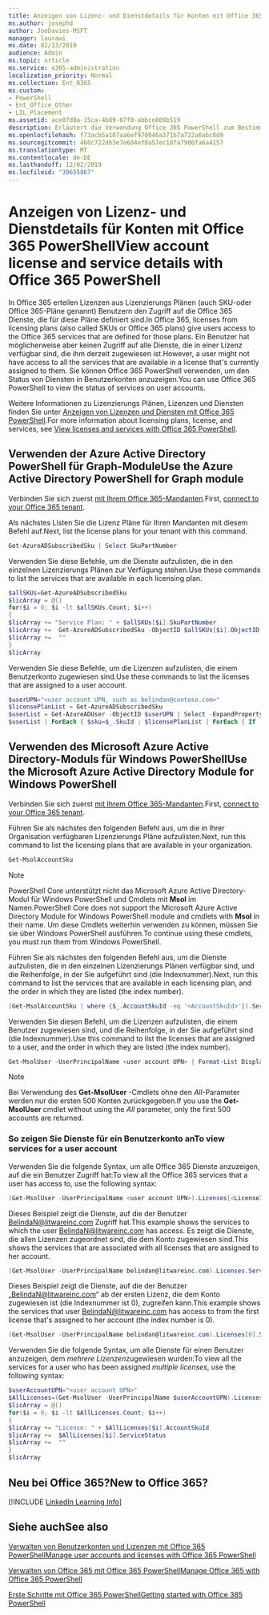 ```yaml
---
title: Anzeigen von Lizenz- und Dienstdetails für Konten mit Office 365 PowerShell
ms.author: josephd
author: JoeDavies-MSFT
manager: laurawi
ms.date: 02/13/2019
audience: Admin
ms.topic: article
ms.service: o365-administration
localization_priority: Normal
ms.collection: Ent_O365
ms.custom:
- PowerShell
- Ent_Office_Other
- LIL_Placement
ms.assetid: ace07d8a-15ca-4b89-87f0-abbce809b519
description: Erläutert die Verwendung Office 365 PowerShell zum Bestimmen der Office 365 Dienste, die Benutzern zugewiesen wurden.
ms.openlocfilehash: f73acb5a107aa6ef970046a371b7a722a6abc8d9
ms.sourcegitcommit: 460c722d63e7e604ef0a57ec18fa7900fa6a4157
ms.translationtype: MT
ms.contentlocale: de-DE
ms.lasthandoff: 12/02/2019
ms.locfileid: "39655867"
---
```

# <a name="view-account-license-and-service-details-with-office-365-powershell"></a><span data-ttu-id="1d998-103">Anzeigen von Lizenz- und Dienstdetails für Konten mit Office 365 PowerShell</span><span class="sxs-lookup"><span data-stu-id="1d998-103">View account license and service details with Office 365 PowerShell</span></span>

<span data-ttu-id="1d998-104">In Office 365 erteilen Lizenzen aus Lizenzierungs Plänen (auch SKU-oder Office 365-Pläne genannt) Benutzern den Zugriff auf die Office 365 Dienste, die für diese Pläne definiert sind.</span><span class="sxs-lookup"><span data-stu-id="1d998-104">In Office 365, licenses from licensing plans (also called SKUs or Office 365 plans) give users access to the Office 365 services that are defined for those plans.</span></span> <span data-ttu-id="1d998-105">Ein Benutzer hat möglicherweise aber keinen Zugriff auf alle Dienste, die in einer Lizenz verfügbar sind, die ihm derzeit zugewiesen ist.</span><span class="sxs-lookup"><span data-stu-id="1d998-105">However, a user might not have access to all the services that are available in a license that's currently assigned to them.</span></span> <span data-ttu-id="1d998-106">Sie können Office 365 PowerShell verwenden, um den Status von Diensten in Benutzerkonten anzuzeigen.</span><span class="sxs-lookup"><span data-stu-id="1d998-106">You can use Office 365 PowerShell to view the status of services on user accounts.</span></span> 

<span data-ttu-id="1d998-107">Weitere Informationen zu Lizenzierungs Plänen, Lizenzen und Diensten finden Sie unter [Anzeigen von Lizenzen und Diensten mit Office 365 PowerShell](view-licenses-and-services-with-office-365-powershell.md).</span><span class="sxs-lookup"><span data-stu-id="1d998-107">For more information about licensing plans, license, and services, see [View licenses and services with Office 365 PowerShell](view-licenses-and-services-with-office-365-powershell.md).</span></span>

## <a name="use-the-azure-active-directory-powershell-for-graph-module"></a><span data-ttu-id="1d998-108">Verwenden der Azure Active Directory PowerShell für Graph-Module</span><span class="sxs-lookup"><span data-stu-id="1d998-108">Use the Azure Active Directory PowerShell for Graph module</span></span>

<span data-ttu-id="1d998-109">Verbinden Sie sich zuerst [mit Ihrem Office 365-Mandanten](connect-to-office-365-powershell.md#connect-with-the-azure-active-directory-powershell-for-graph-module).</span><span class="sxs-lookup"><span data-stu-id="1d998-109">First, [connect to your Office 365 tenant](connect-to-office-365-powershell.md#connect-with-the-azure-active-directory-powershell-for-graph-module).</span></span>
  
<span data-ttu-id="1d998-110">Als nächstes Listen Sie die Lizenz Pläne für Ihren Mandanten mit diesem Befehl auf.</span><span class="sxs-lookup"><span data-stu-id="1d998-110">Next, list the license plans for your tenant with this command.</span></span>

```powershell
Get-AzureADSubscribedSku | Select SkuPartNumber
```

<span data-ttu-id="1d998-111">Verwenden Sie diese Befehle, um die Dienste aufzulisten, die in den einzelnen Lizenzierungs Plänen zur Verfügung stehen.</span><span class="sxs-lookup"><span data-stu-id="1d998-111">Use these commands to list the services that are available in each licensing plan.</span></span>

```powershell
$allSKUs=Get-AzureADSubscribedSku
$licArray = @()
for($i = 0; $i -lt $allSKUs.Count; $i++)
{
$licArray += "Service Plan: " + $allSKUs[$i].SkuPartNumber
$licArray +=  Get-AzureADSubscribedSku -ObjectID $allSKUs[$i].ObjectID | Select -ExpandProperty ServicePlans
$licArray +=  ""
}
$licArray
```

<span data-ttu-id="1d998-112">Verwenden Sie diese Befehle, um die Lizenzen aufzulisten, die einem Benutzerkonto zugewiesen sind.</span><span class="sxs-lookup"><span data-stu-id="1d998-112">Use these commands to list the licenses that are assigned to a user account.</span></span>

```powershell
$userUPN="<user account UPN, such as belindan@contoso.com>"
$licensePlanList = Get-AzureADSubscribedSku
$userList = Get-AzureADUser -ObjectID $userUPN | Select -ExpandProperty AssignedLicenses | Select SkuID 
$userList | ForEach { $sku=$_.SkuId ; $licensePlanList | ForEach { If ( $sku -eq $_.ObjectId.substring($_.ObjectId.length - 36, 36) ) { Write-Host $_.SkuPartNumber } } }
```

## <a name="use-the-microsoft-azure-active-directory-module-for-windows-powershell"></a><span data-ttu-id="1d998-113">Verwenden des Microsoft Azure Active Directory-Moduls für Windows PowerShell</span><span class="sxs-lookup"><span data-stu-id="1d998-113">Use the Microsoft Azure Active Directory Module for Windows PowerShell</span></span>

<span data-ttu-id="1d998-114">Verbinden Sie sich zuerst [mit Ihrem Office 365-Mandanten](connect-to-office-365-powershell.md#connect-with-the-microsoft-azure-active-directory-module-for-windows-powershell).</span><span class="sxs-lookup"><span data-stu-id="1d998-114">First, [connect to your Office 365 tenant](connect-to-office-365-powershell.md#connect-with-the-microsoft-azure-active-directory-module-for-windows-powershell).</span></span>

<span data-ttu-id="1d998-115">Führen Sie als nächstes den folgenden Befehl aus, um die in Ihrer Organisation verfügbaren Lizenzierungs Pläne aufzulisten.</span><span class="sxs-lookup"><span data-stu-id="1d998-115">Next, run this command to list the licensing plans that are available in your organization.</span></span> 

```powershell
Get-MsolAccountSku
```
>[!Note]
><span data-ttu-id="1d998-116">PowerShell Core unterstützt nicht das Microsoft Azure Active Directory-Modul für Windows PowerShell und Cmdlets mit **Msol** im Namen.</span><span class="sxs-lookup"><span data-stu-id="1d998-116">PowerShell Core does not support the Microsoft Azure Active Directory Module for Windows PowerShell module and cmdlets with **Msol** in their name.</span></span> <span data-ttu-id="1d998-117">Um diese Cmdlets weiterhin verwenden zu können, müssen Sie sie über Windows PowerShell ausführen.</span><span class="sxs-lookup"><span data-stu-id="1d998-117">To continue using these cmdlets, you must run them from Windows PowerShell.</span></span>
>

<span data-ttu-id="1d998-118">Führen Sie als nächstes den folgenden Befehl aus, um die Dienste aufzulisten, die in den einzelnen Lizenzierungs Plänen verfügbar sind, und die Reihenfolge, in der Sie aufgeführt sind (die Indexnummer).</span><span class="sxs-lookup"><span data-stu-id="1d998-118">Next, run this command to list the services that are available in each licensing plan, and the order in which they are listed (the index number).</span></span>

```powershell
(Get-MsolAccountSku | where {$_.AccountSkuId -eq '<AccountSkuId>'}).ServiceStatus
```
  
<span data-ttu-id="1d998-119">Verwenden Sie diesen Befehl, um die Lizenzen aufzulisten, die einem Benutzer zugewiesen sind, und die Reihenfolge, in der Sie aufgeführt sind (die Indexnummer).</span><span class="sxs-lookup"><span data-stu-id="1d998-119">Use this command to list the licenses that are assigned to a user, and the order in which they are listed (the index number).</span></span>

```powershell
Get-MsolUser -UserPrincipalName <user account UPN> | Format-List DisplayName,Licenses
```

>[!Note]
><span data-ttu-id="1d998-120">Bei Verwendung des **Get-MsolUser** -Cmdlets ohne den _All_-Parameter werden nur die ersten 500 Konten zurückgegeben.</span><span class="sxs-lookup"><span data-stu-id="1d998-120">If you use the **Get-MsolUser** cmdlet without using the _All_ parameter, only the first 500 accounts are returned.</span></span>
>
   

### <a name="to-view-services-for-a-user-account"></a><span data-ttu-id="1d998-121">So zeigen Sie Dienste für ein Benutzerkonto an</span><span class="sxs-lookup"><span data-stu-id="1d998-121">To view services for a user account</span></span>

<span data-ttu-id="1d998-122">Verwenden Sie die folgende Syntax, um alle Office 365 Dienste anzuzeigen, auf die ein Benutzer Zugriff hat:</span><span class="sxs-lookup"><span data-stu-id="1d998-122">To view all the Office 365 services that a user has access to, use the following syntax:</span></span>
  
```powershell
(Get-MsolUser -UserPrincipalName <user account UPN>).Licenses[<LicenseIndexNumber>].ServiceStatus
```

<span data-ttu-id="1d998-123">Dieses Beispiel zeigt die Dienste, auf die der Benutzer BelindaN@litwareinc.com Zugriff hat.</span><span class="sxs-lookup"><span data-stu-id="1d998-123">This example shows the services to which the user BelindaN@litwareinc.com has access.</span></span> <span data-ttu-id="1d998-124">Es zeigt die Dienste, die allen Lizenzen zugeordnet sind, die dem Konto zugewiesen sind.</span><span class="sxs-lookup"><span data-stu-id="1d998-124">This shows the services that are associated with all licenses that are assigned to her account.</span></span>
  
```powershell
(Get-MsolUser -UserPrincipalName belindan@litwareinc.com).Licenses.ServiceStatus
```

<span data-ttu-id="1d998-125">Dieses Beispiel zeigt die Dienste, auf die der Benutzer „BelindaN@litwareinc.com“ ab der ersten Lizenz, die dem Konto zugewiesen ist (die Indexnummer ist 0), zugreifen kann.</span><span class="sxs-lookup"><span data-stu-id="1d998-125">This example shows the services that user BelindaN@litwareinc.com has access to from the first license that's assigned to her account (the index number is 0).</span></span>
  
```powershell
(Get-MsolUser -UserPrincipalName belindan@litwareinc.com).Licenses[0].ServiceStatus
```

<span data-ttu-id="1d998-126">Verwenden Sie die folgende Syntax, um alle Dienste für einen Benutzer anzuzeigen, dem *mehrere Lizenzen*zugewiesen wurden:</span><span class="sxs-lookup"><span data-stu-id="1d998-126">To view all the services for a user who has been assigned *multiple licenses*, use the following syntax:</span></span>

```powershell
$userAccountUPN="<user account UPN>"
$AllLicenses=(Get-MsolUser -UserPrincipalName $userAccountUPN).Licenses
$licArray = @()
for($i = 0; $i -lt $AllLicenses.Count; $i++)
{
$licArray += "License: " + $AllLicenses[$i].AccountSkuId
$licArray +=  $AllLicenses[$i].ServiceStatus
$licArray +=  ""
}
$licArray
```

  
## <a name="new-to-office-365"></a><span data-ttu-id="1d998-127">Neu bei Office 365?</span><span class="sxs-lookup"><span data-stu-id="1d998-127">New to Office 365?</span></span>

[!INCLUDE [LinkedIn Learning Info](../common/office/linkedin-learning-info.md)]

## <a name="see-also"></a><span data-ttu-id="1d998-128">Siehe auch</span><span class="sxs-lookup"><span data-stu-id="1d998-128">See also</span></span>

[<span data-ttu-id="1d998-129">Verwalten von Benutzerkonten und Lizenzen mit Office 365 PowerShell</span><span class="sxs-lookup"><span data-stu-id="1d998-129">Manage user accounts and licenses with Office 365 PowerShell</span></span>](manage-user-accounts-and-licenses-with-office-365-powershell.md)
  
[<span data-ttu-id="1d998-130">Verwalten von Office 365 mit Office 365 PowerShell</span><span class="sxs-lookup"><span data-stu-id="1d998-130">Manage Office 365 with Office 365 PowerShell</span></span>](manage-office-365-with-office-365-powershell.md)
  
[<span data-ttu-id="1d998-131">Erste Schritte mit Office 365 PowerShell</span><span class="sxs-lookup"><span data-stu-id="1d998-131">Getting started with Office 365 PowerShell</span></span>](getting-started-with-office-365-powershell.md)
